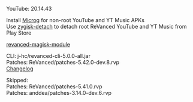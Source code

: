 YouTube: 20.14.43  

Install [Microg](https://github.com/ReVanced/GmsCore/releases) for non-root YouTube and YT Music APKs  
Use [zygisk-detach](https://github.com/j-hc/zygisk-detach) to detach root ReVanced YouTube and YT Music from Play Store  

[revanced-magisk-module](https://github.com/j-hc/revanced-magisk-module)
  
CLI: j-hc/revanced-cli-5.0.0-all.jar  
Patches: ReVanced/patches-5.42.0-dev.8.rvp  
[Changelog](https://github.com/ReVanced/revanced-patches/releases/tag/v5.42.0-dev.8)  

Skipped:  
Patches: ReVanced/patches-5.41.0.rvp  
Patches: anddea/patches-3.14.0-dev.6.rvp    
